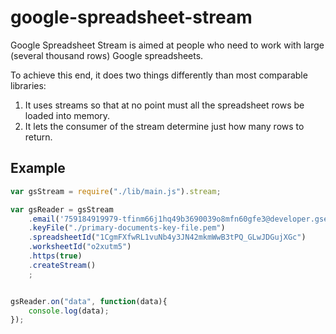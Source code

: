 google-spreadsheet-stream
=========================

Google Spreadsheet Stream is aimed at people who need to work with large (several thousand rows) Google spreadsheets.

To achieve this end, it does two things differently than most comparable libraries:

   1. It uses streams so that at no point must all the spreadsheet rows be loaded into memory.
   2. It lets the consumer of the stream determine just how many rows to return.

Example
--------
```javascript
var gsStream = require("./lib/main.js").stream;

var gsReader = gsStream
	.email('759184919979-tfinm66j1hq49b3690039o8mfn60gfe3@developer.gserviceaccount.com')
	.keyFile("./primary-documents-key-file.pem")
	.spreadsheetId("1CgmFXfwRL1vuNb4y3JN42mkmWwB3tPQ_GLwJDGujXGc")
	.worksheetId("o2xutm5")
	.https(true)
	.createStream()
	;


gsReader.on("data", function(data){
	console.log(data);
});
```
